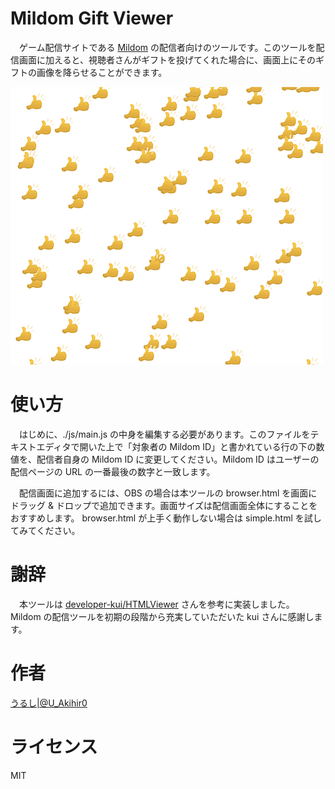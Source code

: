 # Mildom Gift Viewer

　ゲーム配信サイトである [Mildom](https://www.mildom.com/) の配信者向けのツールです。このツールを配信画面に加えると、視聴者さんがギフトを投げてくれた場合に、画面上にそのギフトの画像を降らせることができます。


![参考画像](./img/sample.png)


# 使い方

　はじめに、./js/main.js の中身を編集する必要があります。このファイルをテキストエディタで開いた上で「対象者の Mildom ID」と書かれている行の下の数値を、配信者自身の Mildom ID に変更してください。Mildom ID はユーザーの配信ページの URL の一番最後の数字と一致します。


　配信画面に追加するには、OBS の場合は本ツールの browser.html を画面にドラッグ & ドロップで追加できます。画面サイズは配信画面全体にすることをおすすめします。 browser.html が上手く動作しない場合は simple.html を試してみてください。


# 謝辞

　本ツールは [developer-kui/HTMLViewer](https://github.com/developer-kui/HTMLViewer) さんを参考に実装しました。 Mildom の配信ツールを初期の段階から充実していただいた kui さんに感謝します。

# 作者

[うるし|@U_Akihir0](https://twitter.com/U_Akihir0) 

# ライセンス

MIT